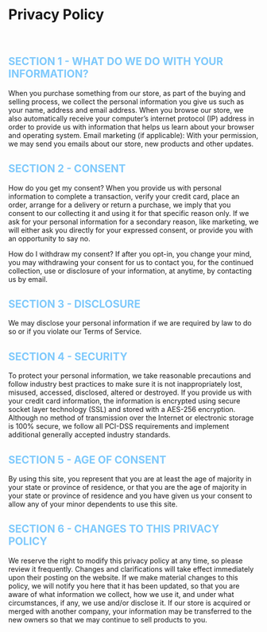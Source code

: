 # Privacy Policy
<br>

## <font color= #7EC9FC >SECTION 1 - WHAT DO WE DO WITH YOUR INFORMATION?</font> 

When you purchase something from our store, as part of the buying and selling process, we collect the personal information you give us such as your name, address and email address.
When you browse our store, we also automatically receive your computer’s internet protocol (IP) address in order to provide us with information that helps us learn about your browser and operating system.
Email marketing (if applicable): With your permission, we may send you emails about our store, new products and other updates.

## <font color= #7EC9FC >SECTION 2 - CONSENT</font>

How do you get my consent?
When you provide us with personal information to complete a transaction, verify your credit card, place an order, arrange for a delivery or return a purchase, we imply that you consent to our collecting it and using it for that specific reason only.
If we ask for your personal information for a secondary reason, like marketing, we will either ask you directly for your expressed consent, or provide you with an opportunity to say no.

How do I withdraw my consent?
If after you opt-in, you change your mind, you may withdrawing your consent for us to contact you, for the continued collection, use or disclosure of your information, at anytime, by contacting us by email.

## <font color= #7EC9FC >SECTION 3 - DISCLOSURE</font>

We may disclose your personal information if we are required by law to do so or if you violate our Terms of Service.

## <font color= #7EC9FC >SECTION 4 - SECURITY</font>

To protect your personal information, we take reasonable precautions and follow industry best practices to make sure it is not inappropriately lost, misused, accessed, disclosed, altered or destroyed.
If you provide us with your credit card information, the information is encrypted using secure socket layer technology (SSL) and stored with a AES-256 encryption. Although no method of transmission over the Internet or electronic storage is 100% secure, we follow all PCI-DSS requirements and implement additional generally accepted industry standards.

## <font color= #7EC9FC >SECTION 5 - AGE OF CONSENT</font>

By using this site, you represent that you are at least the age of majority in your state or province of residence, or that you are the age of majority in your state or province of residence and you have given us your consent to allow any of your minor dependents to use this site.

## <font color= #7EC9FC >SECTION 6 - CHANGES TO THIS PRIVACY POLICY</font>

We reserve the right to modify this privacy policy at any time, so please review it frequently. Changes and clarifications will take effect immediately upon their posting on the website. If we make material changes to this policy, we will notify you here that it has been updated, so that you are aware of what information we collect, how we use it, and under what circumstances, if any, we use and/or disclose it.
If our store is acquired or merged with another company, your information may be transferred to the new owners so that we may continue to sell products to you.






